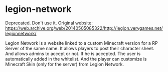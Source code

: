 # legion-network
Deprecated. Don't use it. Original website: https://web.archive.org/web/20140505085322/http://legion.verygames.net/legionnetwork/

Legion Network is a website linked to a custom Minecraft version for a RP Server of the same name. It allows players to post their character sheet. And allows admins to accept or not. If he is accepted. The user is automatically added in the whitelist. And the player can customize is Minecraft Skin (only for the server) from Legion Network.
